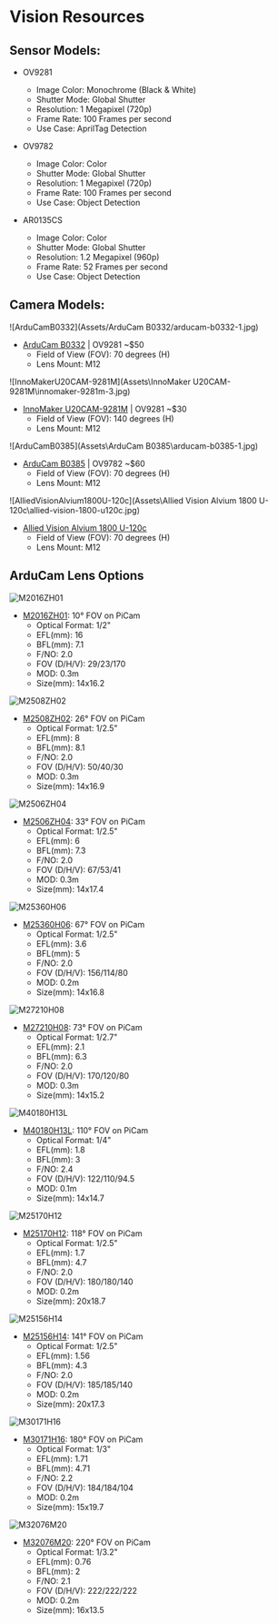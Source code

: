 # Vision Resources

## Sensor Models:
- OV9281
  - Image Color: Monochrome (Black & White)
  - Shutter Mode: Global Shutter
  - Resolution: 1 Megapixel (720p)
  - Frame Rate: 100 Frames per second
  - Use Case: AprilTag Detection

- OV9782
  - Image Color: Color
  - Shutter Mode: Global Shutter
  - Resolution: 1 Megapixel (720p)
  - Frame Rate: 100 Frames per second
  - Use Case: Object Detection

- AR0135CS
  - Image Color: Color
  - Shutter Mode: Global Shutter
  - Resolution: 1.2 Megapixel (960p)
  - Frame Rate: 52 Frames per second
  - Use Case: Object Detection

## Camera Models:
![ArduCamB0332](Assets/ArduCam B0332/arducam-b0332-1.jpg)
- [ArduCam B0332](https://www.arducam.com/arducam-120fps-global-shutter-usb-camera-board-1mp-720p-ov9281-uvc-webcam-module-with-low-distortion-m12-lens-without-microphones-for-computer-laptop-android-device-and-raspberry-pi.html) | OV9281 ~$50
  - Field of View (FOV): 70 degrees (H)
  - Lens Mount: M12

![InnoMakerU20CAM-9281M](Assets\InnoMaker U20CAM-9281M\innomaker-9281m-3.jpg)
- [InnoMaker U20CAM-9281M](https://www.inno-maker.com/product/u20cam-9281m/) | OV9281 ~$30
  - Field of View (FOV): 140 degrees (H)
  - Lens Mount: M12

![ArduCamB0385](Assets\ArduCam B0385\arducam-b0385-1.jpg)
- [ArduCam B0385](https://www.arducam.com/100fps-global-shutter-color-usb-camera-board-1mp-ov9782-uvc-webcam-module-with-low-distortion-m12-lens-without-microphones-for-computer-laptop-android-device-and-raspberry-pi-arducam.html) | OV9782 ~$60
  - Field of View (FOV): 70 degrees (H)
  - Lens Mount: M12

![AlliedVisionAlvium1800U-120c](Assets\Allied Vision Alvium 1800 U-120c\allied-vision-1800-u120c.jpg)
- [Allied Vision Alvium 1800 U-120c](https://www.edmundoptics.com/p/Allied-Vision-Alvium-1800-U-120c-13-12MP-S-Mount-USB-31-Color-Camera/42978?gad_source=1&gad_campaignid=13119664528&gclid=CjwKCAjwvO7CBhAqEiwA9q2YJXOe8ENJLFAVuRY7BWkGEp8bWYOKhWRI6bgxAd66MUWJMI1muU7UPBoCaXEQAvD_BwE)
  - Field of View (FOV): 70 degrees (H)
  - Lens Mount: M12

## ArduCam Lens Options
![M2016ZH01](Assets\Lenses\arducam-m2016zh01.png)
- [M2016ZH01](https://www.arducam.com/m2016zh01-2.html): 10° FOV on PiCam
  - Optical Format: 1/2"
  - EFL(mm): 16
  - BFL(mm): 7.1
  - F/NO: 2.0
  - FOV (D/H/V): 29/23/170
  - MOD: 0.3m
  - Size(mm): 14x16.2

![M2508ZH02](Assets\Lenses\arducam-m2508zh02.jpg)
- [M2508ZH02](https://www.arducam.com/m2508zh02-2.html): 26° FOV on PiCam
  - Optical Format: 1/2.5"
  - EFL(mm): 8
  - BFL(mm): 8.1
  - F/NO: 2.0
  - FOV (D/H/V): 50/40/30
  - MOD: 0.3m
  - Size(mm): 14x16.9

![M2506ZH04](Assets\Lenses\arducam-m2506zh04.jpg)
- [M2506ZH04](https://www.arducam.com/m2506zh04-2.html): 33° FOV on PiCam
  - Optical Format: 1/2.5"
  - EFL(mm): 6
  - BFL(mm): 7.3
  - F/NO: 2.0
  - FOV (D/H/V): 67/53/41
  - MOD: 0.3m
  - Size(mm): 14x17.4

![M25360H06](Assets\Lenses\arducam-m25360h06.jpg)
- [M25360H06](https://www.arducam.com/m25360h06-2.html): 67° FOV on PiCam
  - Optical Format: 1/2.5"
  - EFL(mm): 3.6
  - BFL(mm): 5
  - F/NO: 2.0
  - FOV (D/H/V): 156/114/80
  - MOD: 0.2m
  - Size(mm): 14x16.8

![M27210H08](Assets\Lenses\arducam-m27210h08.jpg)
- [M27210H08](https://www.arducam.com/m27210h08-2.html): 73° FOV on PiCam
  - Optical Format: 1/2.7"
  - EFL(mm): 2.1
  - BFL(mm): 6.3
  - F/NO: 2.0
  - FOV (D/H/V): 170/120/80
  - MOD: 0.3m
  - Size(mm): 14x15.2

![M40180H13L](Assets\Lenses\arducam-m40180h13l.png)
- [M40180H13L](https://www.arducam.com/arducam-m12-mount-camera-lens-m40180h13l.html): 110° FOV on PiCam
  - Optical Format: 1/4"
  - EFL(mm): 1.8
  - BFL(mm): 3
  - F/NO: 2.4
  - FOV (D/H/V): 122/110/94.5
  - MOD: 0.1m
  - Size(mm): 14x14.7

![M25170H12](Assets\Lenses\arducam-m25170h12.jpg)
- [M25170H12](https://www.arducam.com/m25170h12-2.html): 118° FOV on PiCam
  - Optical Format: 1/2.5"
  - EFL(mm): 1.7
  - BFL(mm): 4.7
  - F/NO: 2.0
  - FOV (D/H/V): 180/180/140
  - MOD: 0.2m
  - Size(mm): 20x18.7

![M25156H14](Assets\Lenses\arducam-m25156h14.jpg)
- [M25156H14](https://www.arducam.com/m25156h14.html): 141° FOV on PiCam
  - Optical Format: 1/2.5"
  - EFL(mm): 1.56
  - BFL(mm): 4.3
  - F/NO: 2.0
  - FOV (D/H/V): 185/185/140
  - MOD: 0.2m
  - Size(mm): 20x17.3

![M30171H16](Assets\Lenses\arducam-m30171h16.jpg)
- [M30171H16](https://www.arducam.com/m30171h16-2.html): 180° FOV on PiCam
  - Optical Format: 1/3"
  - EFL(mm): 1.71
  - BFL(mm): 4.71
  - F/NO: 2.2
  - FOV (D/H/V): 184/184/104
  - MOD: 0.2m
  - Size(mm): 15x19.7

![M32076M20](Assets\Lenses\arducam-m32076m20.jpg)
- [M32076M20](https://www.arducam.com/m32076m20-2.html): 220° FOV on PiCam
  - Optical Format: 1/3.2"
  - EFL(mm): 0.76
  - BFL(mm): 2
  - F/NO: 2.1
  - FOV (D/H/V): 222/222/222
  - MOD: 0.2m
  - Size(mm): 16x13.5
